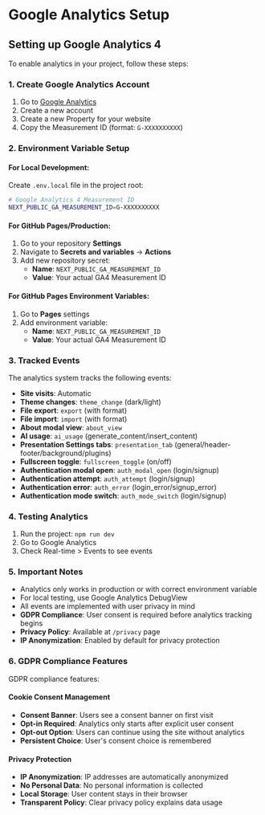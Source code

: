 # Google Analytics Setup

## Setting up Google Analytics 4

To enable analytics in your project, follow these steps:

### 1. Create Google Analytics Account

1. Go to [Google Analytics](https://analytics.google.com/)
2. Create a new account
3. Create a new Property for your website
4. Copy the Measurement ID (format: `G-XXXXXXXXXX`)

### 2. Environment Variable Setup

#### For Local Development:

Create `.env.local` file in the project root:

```bash
# Google Analytics 4 Measurement ID
NEXT_PUBLIC_GA_MEASUREMENT_ID=G-XXXXXXXXXX
```

#### For GitHub Pages/Production:

1. Go to your repository **Settings**
2. Navigate to **Secrets and variables** → **Actions**
3. Add new repository secret:
   - **Name**: `NEXT_PUBLIC_GA_MEASUREMENT_ID`
   - **Value**: Your actual GA4 Measurement ID

#### For GitHub Pages Environment Variables:

1. Go to **Pages** settings
2. Add environment variable:
   - **Name**: `NEXT_PUBLIC_GA_MEASUREMENT_ID`
   - **Value**: Your actual GA4 Measurement ID

### 3. Tracked Events

The analytics system tracks the following events:

- **Site visits**: Automatic
- **Theme changes**: `theme_change` (dark/light)
- **File export**: `export` (with format)
- **File import**: `import` (with format)
- **About modal view**: `about_view`
- **AI usage**: `ai_usage` (generate_content/insert_content)
- **Presentation Settings tabs**: `presentation_tab` (general/header-footer/background/plugins)
- **Fullscreen toggle**: `fullscreen_toggle` (on/off)
- **Authentication modal open**: `auth_modal_open` (login/signup)
- **Authentication attempt**: `auth_attempt` (login/signup)
- **Authentication error**: `auth_error` (login_error/signup_error)
- **Authentication mode switch**: `auth_mode_switch` (login/signup)

### 4. Testing Analytics

1. Run the project: `npm run dev`
2. Go to Google Analytics
3. Check Real-time > Events to see events

### 5. Important Notes

- Analytics only works in production or with correct environment variable
- For local testing, use Google Analytics DebugView
- All events are implemented with user privacy in mind
- **GDPR Compliance**: User consent is required before analytics tracking begins
- **Privacy Policy**: Available at `/privacy` page
- **IP Anonymization**: Enabled by default for privacy protection

### 6. GDPR Compliance Features

GDPR compliance features:

#### Cookie Consent Management

- **Consent Banner**: Users see a consent banner on first visit
- **Opt-in Required**: Analytics only starts after explicit user consent
- **Opt-out Option**: Users can continue using the site without analytics
- **Persistent Choice**: User's consent choice is remembered

#### Privacy Protection

- **IP Anonymization**: IP addresses are automatically anonymized
- **No Personal Data**: No personal information is collected
- **Local Storage**: User content stays in their browser
- **Transparent Policy**: Clear privacy policy explains data usage
